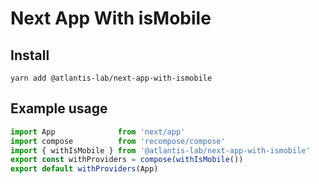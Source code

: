 # Next App With isMobile

## Install

```
yarn add @atlantis-lab/next-app-with-ismobile
```

## Example usage

```typescript
import App              from 'next/app'
import compose          from 'recompose/compose'
import { withIsMobile } from '@atlantis-lab/next-app-with-ismobile'
export const withProviders = compose(withIsMobile())
export default withProviders(App)
```
